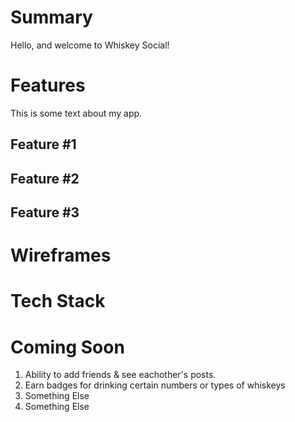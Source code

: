 # Summary

Hello, and welcome to Whiskey Social!

# Features
This is some text about my app.
## Feature #1

## Feature #2

## Feature #3

# Wireframes

# Tech Stack

# Coming Soon

1. Ability to add friends & see eachother's posts.
2. Earn badges for drinking certain numbers or types of whiskeys
3. Something Else
4. Something Else

